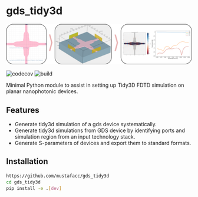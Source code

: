 # gds_tidy3d

![alternative text](/docs/banner.png)

![codecov](https://codecov.io/gh/mustafacc/gds_tidy3d/branch/main/graph/badge.svg)
![build](https://github.com/mustafacc/gds_tidy3d/actions/workflows/main.yml/badge.svg)

Minimal Python module to assist in setting up Tidy3D FDTD simulation on planar nanophotonic devices.

## Features
- Generate tidy3d simulation of a gds device systematically.
- Generate tidy3d simulations from GDS device by identifying ports and simulation region from an input technology stack.
- Generate S-parameters of devices and export them to standard formats.

## Installation

```bash
https://github.com/mustafacc/gds_tidy3d
cd gds_tidy3d
pip install -e .[dev]
